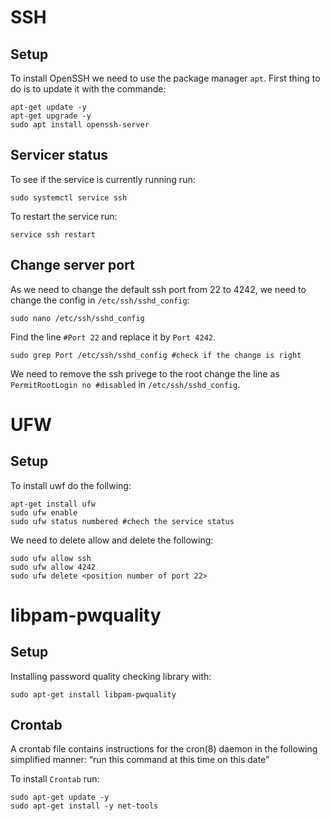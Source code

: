 # SSH

## Setup
To install OpenSSH we need to use the package manager ``apt``. First thing to do is to update it with the commande:

```shell
apt-get update -y
apt-get upgrade -y
sudo apt install openssh-server
```

## Servicer status
To see if the service is currently running run:

```shell
sudo systemctl service ssh
```

To restart the service run:

```shell
service ssh restart
```

## Change server port
As we need to change the default ssh port from 22 to 4242, we need to change the config in ``/etc/ssh/sshd_config``:

```shell
sudo nano /etc/ssh/sshd_config
```

Find the line ``#Port 22`` and replace it by ``Port 4242``.

```shell
sudo grep Port /etc/ssh/sshd_config #check if the change is right
```

We need to remove the ssh privege to the root change the line as ``PermitRootLogin no #disabled`` in ``/etc/ssh/sshd_config``.


# UFW

## Setup

To install uwf do the follwing:

```shell
apt-get install ufw
sudo ufw enable
sudo ufw status numbered #chech the service status
```

We need to delete allow and delete the following:

```shell
sudo ufw allow ssh
sudo ufw allow 4242
sudo ufw delete <position number of port 22>
```

# libpam-pwquality

## Setup
Installing password quality checking library with:

```shell
sudo apt-get install libpam-pwquality
```

## Crontab

A crontab file contains instructions for the cron(8) daemon in the following simplified manner: “run this command at this time on this date”

To install ``Crontab`` run:

```shell
sudo apt-get update -y
sudo apt-get install -y net-tools
```
